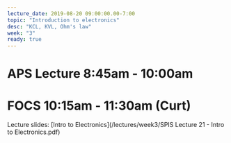 ```yaml
---
lecture_date: 2019-08-20 09:00:00.00-7:00
topic: "Introduction to electronics"
desc: "KCL, KVL, Ohm's law"
week: "3"
ready: true
---
```


# APS Lecture 8:45am - 10:00am




# FOCS 10:15am - 11:30am (Curt)

Lecture slides: [Intro to Electronics](/lectures/week3/SPIS Lecture 21 - Intro to Electronics.pdf)




